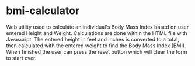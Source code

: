 # bmi-calculator
Web utility used to calculate an individual's Body Mass Index based on user entered Height and Weight.
Calculations are done within the HTML file with Javascript. The entered height in feet and inches is converted
to a total, then calculated with the entered weight to find the Body Mass Index (BMI). 
When finished the user can press the reset button which will clear the form to start over.



